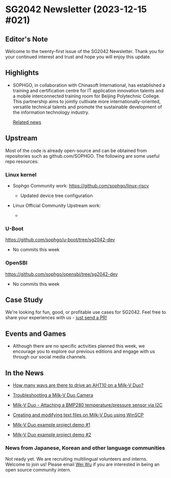 # SG2042 Newsletter (2023-12-15 #021)

## Editor's Note

Welcome to the twenty-first issue of the SG2042 Newsletter. Thank you for your continued interest and trust and hope you will enjoy this update.

## Highlights

+ SOPHGO, in collaboration with Chinasoft International, has established a training and certification centre for IT application innovation talents and a mobile interconnected training room for Beijing Polytechnic College. This partnership aims to jointly cultivate more internationally-oriented, versatile technical talents and promote the sustainable development of the information technology industry.

  [Related news](https://mp.weixin.qq.com/s/LMlmcE1i3NNisExL1LhTkQ)

## Upstream

Most of the code is already open-source and can be obtained from repositories such as github.com/SOPHGO. The following are some useful repo resources:

### Linux kernel

+ Sophgo Community work: https://github.com/sophgo/linux-riscv

  + Updated device tree configuration

+ Linux Official Community Upstream work:

  + 


### U-Boot

https://github.com/sophgo/u-boot/tree/sg2042-dev

+ No commits this week

### OpenSBI

https://github.com/sophgo/opensbi/tree/sg2042-dev

+ No commits this week

## Case Study

We're looking for fun, good, or profitable use cases for SG2042. Feel free to share your experiences with us - [just send a PR!](https://github.com/sophgocommunity/SG2042-Newsletter/pulls)

## Events and Games

+ Although there are no specific activities planned this week, we encourage you to explore our previous editions and engage with us through our social media channels.

## In the News

+ [How many ways are there to drive an AHT10 on a Milk-V Duo?][news-1]

+ [Troubleshooting a Milk-V Duo Camera][news-2]

+ [Milk-V Duo - Attaching a BMP280 temperature/pressure sensor via I2C][news-3]

+ [Creating and modifying text files on Milk-V Duo using WinSCP][news-4]

+ [Milk-V Duo example project demo #1][news-5]

+ [Milk-V Duo example project demo #2][news-6]

[news-1]:https://mp.weixin.qq.com/s/lw_eT9s_txCie2Cr0QyPHg
[news-2]:https://qiita.com/nanbuwks/items/536ed873bc95ab353857
[news-3]:https://qiita.com/kazueda/items/2b63acbdbb597a081864
[news-4]:https://qiita.com/kazueda/items/398039c5eb121994d3cb
[news-5]:https://youtube.com/shorts/5GQauuhU0ow?si=DRVcXerueMcDHcPr
[news-6]:https://youtube.com/shorts/EhIMtalPCxg?si=PvdEDgGwjbn53nzB

### News from Japanese, Korean and other language communities

Not ready yet. We are recruiting multilingual volunteers and interns. Welcome to join us! Please email [Wei Wu](mailto:wuwei2016@iscas.ac.cn) if you are interested in being an open source community intern.
